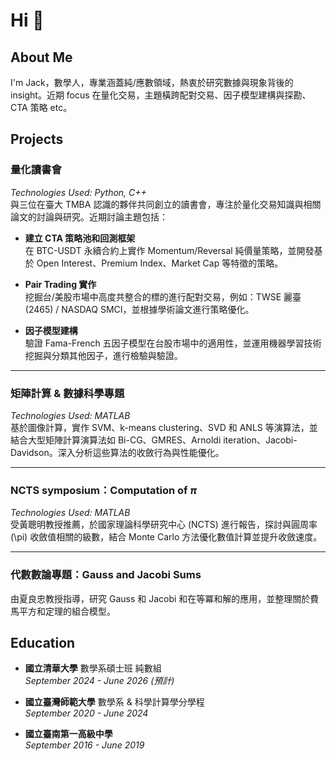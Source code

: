 # Hi 👋

## About Me
I'm Jack，數學人，專業涵蓋純/應數領域，熱衷於研究數據與現象背後的 insight。近期 focus 在量化交易，主題橫跨配對交易、因子模型建構與探勘、CTA 策略 etc。

## Projects

### 量化讀書會  
*Technologies Used: Python, C++*  
與三位在臺大 TMBA 認識的夥伴共同創立的讀書會，專注於量化交易知識與相關論文的討論與研究。近期討論主題包括：

- **建立 CTA 策略池和回測框架**  
  在 BTC-USDT 永續合約上實作 Momentum/Reversal 純價量策略，並開發基於 Open Interest、Premium Index、Market Cap 等特徵的策略。

- **Pair Trading 實作**  
  挖掘台/美股市場中高度共整合的標的進行配對交易，例如：TWSE 麗臺 (2465) / NASDAQ SMCI，並根據學術論文進行策略優化。

- **因子模型建構**  
  驗證 Fama-French 五因子模型在台股市場中的適用性，並運用機器學習技術挖掘與分類其他因子，進行檢驗與驗證。

---

### 矩陣計算 & 數據科學專題  
*Technologies Used: MATLAB*  
基於圖像計算，實作 SVM、k-means clustering、SVD 和 ANLS 等演算法，並結合大型矩陣計算演算法如 Bi-CG、GMRES、Arnoldi iteration、Jacobi-Davidson。深入分析這些算法的收斂行為與性能優化。

---

### NCTS symposium：Computation of $\pi$  
*Technologies Used: MATLAB*  
受黃聰明教授推薦，於國家理論科學研究中心 (NCTS) 進行報告，探討與圓周率 \(\pi\) 收斂值相關的級數，結合 Monte Carlo 方法優化數值計算並提升收斂速度。

---

### 代數數論專題：Gauss and Jacobi Sums  
由夏良忠教授指導，研究 Gauss 和 Jacobi 和在等冪和解的應用，並整理關於費馬平方和定理的組合模型。

## Education
- **國立清華大學** 數學系碩士班 純數組  
  *September 2024 - June 2026 (預計)*

- **國立臺灣師範大學** 數學系 & 科學計算學分學程  
  *September 2020 - June 2024*

- **國立臺南第一高級中學**  
  *September 2016 - June 2019*

